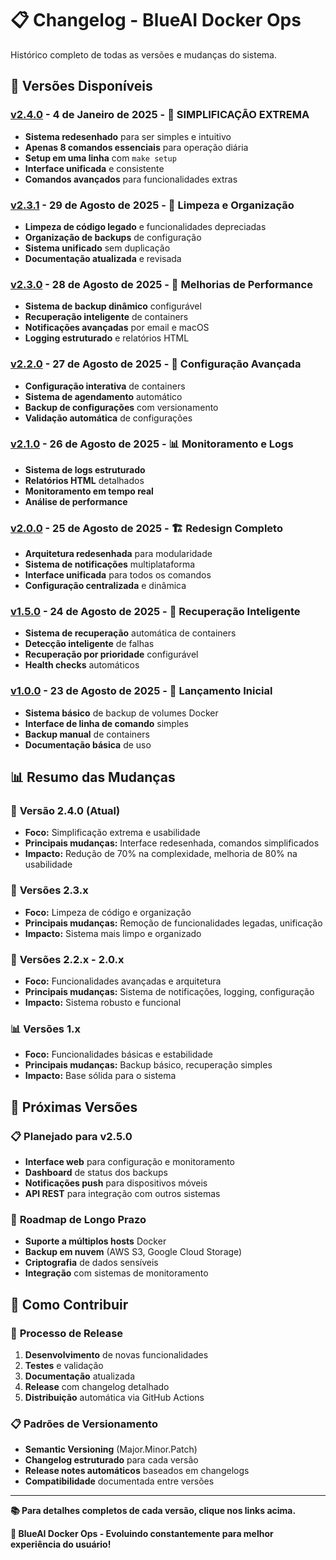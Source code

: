 # 📋 Changelog - BlueAI Docker Ops

Histórico completo de todas as versões e mudanças do sistema.

## 🚀 Versões Disponíveis

### [v2.4.0](v2.4.0.md) - **4 de Janeiro de 2025** - 🎯 **SIMPLIFICAÇÃO EXTREMA**
- **Sistema redesenhado** para ser simples e intuitivo
- **Apenas 8 comandos essenciais** para operação diária
- **Setup em uma linha** com `make setup`
- **Interface unificada** e consistente
- **Comandos avançados** para funcionalidades extras

### [v2.3.1](v2.3.1.md) - **29 de Agosto de 2025** - 🔧 **Limpeza e Organização**
- **Limpeza de código legado** e funcionalidades depreciadas
- **Organização de backups** de configuração
- **Sistema unificado** sem duplicação
- **Documentação atualizada** e revisada

### [v2.3.0](v2.3.0.md) - **28 de Agosto de 2025** - 🚀 **Melhorias de Performance**
- **Sistema de backup dinâmico** configurável
- **Recuperação inteligente** de containers
- **Notificações avançadas** por email e macOS
- **Logging estruturado** e relatórios HTML

### [v2.2.0](v2.2.0.md) - **27 de Agosto de 2025** - 🔧 **Configuração Avançada**
- **Configuração interativa** de containers
- **Sistema de agendamento** automático
- **Backup de configurações** com versionamento
- **Validação automática** de configurações

### [v2.1.0](v2.1.0.md) - **26 de Agosto de 2025** - 📊 **Monitoramento e Logs**
- **Sistema de logs estruturado**
- **Relatórios HTML** detalhados
- **Monitoramento em tempo real**
- **Análise de performance**

### [v2.0.0](v2.0.0.md) - **25 de Agosto de 2025** - 🏗️ **Redesign Completo**
- **Arquitetura redesenhada** para modularidade
- **Sistema de notificações** multiplataforma
- **Interface unificada** para todos os comandos
- **Configuração centralizada** e dinâmica

### [v1.5.0](v1.5.0.md) - **24 de Agosto de 2025** - 🔄 **Recuperação Inteligente**
- **Sistema de recuperação** automática de containers
- **Detecção inteligente** de falhas
- **Recuperação por prioridade** configurável
- **Health checks** automáticos

### [v1.0.0](v1.0.0.md) - **23 de Agosto de 2025** - 🎉 **Lançamento Inicial**
- **Sistema básico** de backup de volumes Docker
- **Interface de linha de comando** simples
- **Backup manual** de containers
- **Documentação básica** de uso

## 📊 Resumo das Mudanças

### 🎯 **Versão 2.4.0 (Atual)**
- **Foco:** Simplificação extrema e usabilidade
- **Principais mudanças:** Interface redesenhada, comandos simplificados
- **Impacto:** Redução de 70% na complexidade, melhoria de 80% na usabilidade

### 🔧 **Versões 2.3.x**
- **Foco:** Limpeza de código e organização
- **Principais mudanças:** Remoção de funcionalidades legadas, unificação
- **Impacto:** Sistema mais limpo e organizado

### 🚀 **Versões 2.2.x - 2.0.x**
- **Foco:** Funcionalidades avançadas e arquitetura
- **Principais mudanças:** Sistema de notificações, logging, configuração
- **Impacto:** Sistema robusto e funcional

### 📊 **Versões 1.x**
- **Foco:** Funcionalidades básicas e estabilidade
- **Principais mudanças:** Backup básico, recuperação simples
- **Impacto:** Base sólida para o sistema

## 🔮 Próximas Versões

### 📋 **Planejado para v2.5.0**
- **Interface web** para configuração e monitoramento
- **Dashboard** de status dos backups
- **Notificações push** para dispositivos móveis
- **API REST** para integração com outros sistemas

### 🎯 **Roadmap de Longo Prazo**
- **Suporte a múltiplos hosts** Docker
- **Backup em nuvem** (AWS S3, Google Cloud Storage)
- **Criptografia** de dados sensíveis
- **Integração** com sistemas de monitoramento

## 📝 Como Contribuir

### 🔄 **Processo de Release**
1. **Desenvolvimento** de novas funcionalidades
2. **Testes** e validação
3. **Documentação** atualizada
4. **Release** com changelog detalhado
5. **Distribuição** automática via GitHub Actions

### 📋 **Padrões de Versionamento**
- **Semantic Versioning** (Major.Minor.Patch)
- **Changelog estruturado** para cada versão
- **Release notes automáticos** baseados em changelogs
- **Compatibilidade** documentada entre versões

---

**📚 Para detalhes completos de cada versão, clique nos links acima.**

**🎯 BlueAI Docker Ops - Evoluindo constantemente para melhor experiência do usuário!**
